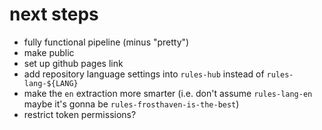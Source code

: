 # next steps 

- fully functional pipeline (minus "pretty")
- make public
- set up github pages link
- add repository language settings into `rules-hub` instead of `rules-lang-${LANG}`
- make the `en` extraction more smarter (i.e. don't assume `rules-lang-en` maybe it's gonna be `rules-frosthaven-is-the-best`)
- restrict token permissions?
